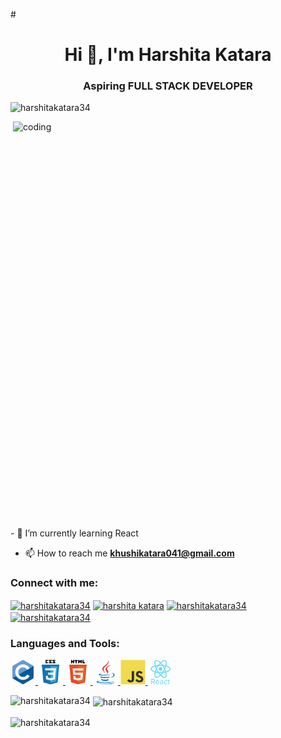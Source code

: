 #<h1 align="center">Hi 👋, I'm Harshita Katara</h1>
<h3 align="center">Aspiring FULL STACK DEVELOPER </h3>

<p align="left"> <img src="https://komarev.com/ghpvc/?username=harshitakatara34&label=Profile%20views&color=0e75b6&style=flat" alt="harshitakatara34" /> </p>
<img align="right" width=500 height=650 alt="coding"src="https://media4.giphy.com/media/TFPdmm3rdzeZ0kP3zG/200w.webp?cid=ecf05e474u4ljr5szsxrzx744r84tjco8imfqpp1rgso9fha&rid=200w.webp&ct=g"/>
- 🌱 I’m currently learning React

- 📫 How to reach me **khushikatara041@gmail.com**

<h3 align="left">Connect with me:</h3>
<p align="left">
<a href="https://codepen.io/harshitakatara34" target="blank"><img align="center" src="https://raw.githubusercontent.com/rahuldkjain/github-profile-readme-generator/master/src/images/icons/Social/codepen.svg" alt="harshitakatara34" height="30" width="40" /></a>
<a href="https://www.linkedin.com/in/harshita-katara-09904b246" target="blank"><img align="center" src="https://raw.githubusercontent.com/rahuldkjain/github-profile-readme-generator/master/src/images/icons/Social/linked-in-alt.svg" alt="harshita katara" height="30" width="40" /></a>
<a href="https://codesandbox.com/harshitakatara34" target="blank"><img align="center" src="https://raw.githubusercontent.com/rahuldkjain/github-profile-readme-generator/master/src/images/icons/Social/codesandbox.svg" alt="harshitakatara34" height="30" width="40" /></a>
<a href="https://www.leetcode.com/harshitakatara34" target="blank"><img align="center" src="https://raw.githubusercontent.com/rahuldkjain/github-profile-readme-generator/master/src/images/icons/Social/leet-code.svg" alt="harshitakatara34" height="30" width="40" /></a>
</p>

<h3 align="left">Languages and Tools:</h3>
<p align="left"> <a href="https://www.cprogramming.com/" target="_blank" rel="noreferrer"> <img src="https://raw.githubusercontent.com/devicons/devicon/master/icons/c/c-original.svg" alt="c" width="40" height="40"/> </a> <a href="https://www.w3schools.com/css/" target="_blank" rel="noreferrer"> <img src="https://raw.githubusercontent.com/devicons/devicon/master/icons/css3/css3-original-wordmark.svg" alt="css3" width="40" height="40"/> </a> <a href="https://www.w3.org/html/" target="_blank" rel="noreferrer"> <img src="https://raw.githubusercontent.com/devicons/devicon/master/icons/html5/html5-original-wordmark.svg" alt="html5" width="40" height="40"/> </a> <a href="https://www.java.com" target="_blank" rel="noreferrer"> <img src="https://raw.githubusercontent.com/devicons/devicon/master/icons/java/java-original.svg" alt="java" width="40" height="40"/> </a> <a href="https://developer.mozilla.org/en-US/docs/Web/JavaScript" target="_blank" rel="noreferrer"> <img src="https://raw.githubusercontent.com/devicons/devicon/master/icons/javascript/javascript-original.svg" alt="javascript" width="40" height="40"/> </a> <a href="https://reactjs.org/" target="_blank" rel="noreferrer"> <img src="https://raw.githubusercontent.com/devicons/devicon/master/icons/react/react-original-wordmark.svg" alt="react" width="40" height="40"/> </a> </p>

<p><img align="left" src="https://github-readme-stats.vercel.app/api/top-langs?username=harshitakatara34&show_icons=true&locale=en&layout=compact" alt="harshitakatara34" /></p>

<p>&nbsp;<img align="center" src="https://github-readme-stats.vercel.app/api?username=harshitakatara34&show_icons=true&locale=en" alt="harshitakatara34" /></p>

<p><img align="center" src="https://github-readme-streak-stats.herokuapp.com/?user=harshitakatara34&" alt="harshitakatara34" /></p>

